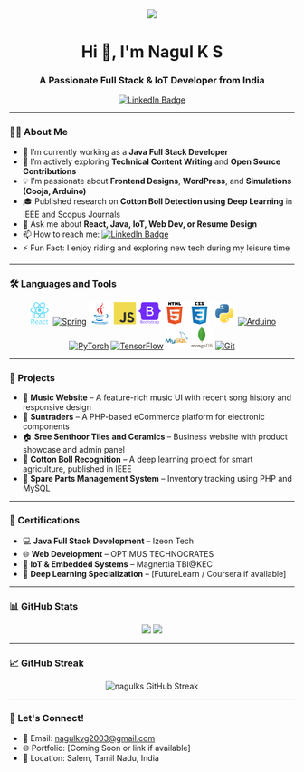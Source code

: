 <div id="header" align="center">
  <img src="https://media.giphy.com/media/M9gbBd9nbDrOTu1Mqx/giphy.gif" width="100"/>
  <h1 align="center">Hi 👋, I'm Nagul K S</h1>
  <h3 align="center">A Passionate Full Stack & IoT Developer from India</h3>
  <a href="https://www.linkedin.com/in/nagul-k-s-kvg2003/">
    <img src="https://img.shields.io/badge/LinkedIn-blue?style=for-the-badge&logo=linkedin&logoColor=white" alt="LinkedIn Badge"/>
  </a>
</div>

---

### 👨‍💻 About Me

- 🔭 I’m currently working as a **Java Full Stack Developer**
- 🌱 I’m actively exploring **Technical Content Writing** and **Open Source Contributions**
- 💡 I’m passionate about **Frontend Designs**, **WordPress**, and **Simulations (Cooja, Arduino)**
- 🎓 Published research on **Cotton Boll Detection using Deep Learning** in IEEE and Scopus Journals
- 💬 Ask me about **React, Java, IoT, Web Dev, or Resume Design**
- 📫 How to reach me: [![LinkedIn Badge](https://img.shields.io/badge/LinkedIn-blue?style=flat&logo=Linkedin&logoColor=white)](https://www.linkedin.com/in/nagul-k-s-kvg2003/)
- ⚡ Fun Fact: I enjoy riding and exploring new tech during my leisure time

---

### 🛠️ Languages and Tools

<div align="center">
  <p align="center">
    <a href="https://reactjs.org/" target="_blank"><img src="https://raw.githubusercontent.com/devicons/devicon/master/icons/react/react-original-wordmark.svg" alt="React" width="40" height="40"/></a>
    <a href="https://spring.io/" target="_blank"><img src="https://www.vectorlogo.zone/logos/springio/springio-icon.svg" alt="Spring" width="40" height="40"/></a>
    <a href="https://www.java.com" target="_blank"><img src="https://raw.githubusercontent.com/devicons/devicon/master/icons/java/java-original.svg" alt="Java" width="40" height="40"/></a>
    <a href="https://developer.mozilla.org/en-US/docs/Web/JavaScript" target="_blank"><img src="https://raw.githubusercontent.com/devicons/devicon/master/icons/javascript/javascript-original.svg" alt="JavaScript" width="40" height="40"/></a>
    <a href="https://getbootstrap.com" target="_blank"><img src="https://raw.githubusercontent.com/devicons/devicon/master/icons/bootstrap/bootstrap-plain-wordmark.svg" alt="Bootstrap" width="40" height="40"/></a>
    <a href="https://www.w3.org/html/" target="_blank"><img src="https://raw.githubusercontent.com/devicons/devicon/master/icons/html5/html5-original-wordmark.svg" alt="HTML5" width="40" height="40"/></a>
    <a href="https://www.w3schools.com/css/" target="_blank"><img src="https://raw.githubusercontent.com/devicons/devicon/master/icons/css3/css3-original-wordmark.svg" alt="CSS3" width="40" height="40"/></a>
    <a href="https://www.python.org" target="_blank"><img src="https://raw.githubusercontent.com/devicons/devicon/master/icons/python/python-original.svg" alt="Python" width="40" height="40"/></a>
    <a href="https://www.arduino.cc/" target="_blank"><img src="https://cdn.worldvectorlogo.com/logos/arduino-1.svg" alt="Arduino" width="40" height="40"/></a>
    <a href="https://pytorch.org/" target="_blank"><img src="https://www.vectorlogo.zone/logos/pytorch/pytorch-icon.svg" alt="PyTorch" width="40" height="40"/></a>
    <a href="https://www.tensorflow.org" target="_blank"><img src="https://www.vectorlogo.zone/logos/tensorflow/tensorflow-icon.svg" alt="TensorFlow" width="40" height="40"/></a>
    <a href="https://www.mysql.com/" target="_blank"><img src="https://raw.githubusercontent.com/devicons/devicon/master/icons/mysql/mysql-original-wordmark.svg" alt="MySQL" width="40" height="40"/></a>
    <a href="https://www.mongodb.com/" target="_blank"><img src="https://raw.githubusercontent.com/devicons/devicon/master/icons/mongodb/mongodb-original-wordmark.svg" alt="MongoDB" width="40" height="40"/></a>
    <a href="https://git-scm.com/" target="_blank"><img src="https://www.vectorlogo.zone/logos/git-scm/git-scm-icon.svg" alt="Git" width="40" height="40"/></a>
  </p>
</div>

---

### 💼 Projects

- 🎵 **Music Website** – A feature-rich music UI with recent song history and responsive design  
- 🛒 **Suntraders** – A PHP-based eCommerce platform for electronic components  
- 🏠 **Sree Senthoor Tiles and Ceramics** – Business website with product showcase and admin panel  
- 🌿 **Cotton Boll Recognition** – A deep learning project for smart agriculture, published in IEEE  
- 🧩 **Spare Parts Management System** – Inventory tracking using PHP and MySQL  

---

### 📜 Certifications

- 💻 **Java Full Stack Development** – Izeon Tech
- 🌐 **Web Development** – OPTIMUS TECHNOCRATES
- 🔬 **IoT & Embedded Systems** – Magnertia TBI@KEC
- 🧠 **Deep Learning Specialization** – [FutureLearn / Coursera if available]

---

### 📊 GitHub Stats

<div align="center">
  <img src="https://github-readme-stats.vercel.app/api?username=nagulks&show_icons=true&theme=radical" width="400"/>
  <img src="https://github-readme-stats.vercel.app/api/top-langs/?username=nagulks&layout=compact&theme=radical" width="400"/>
</div>

---

### 📈 GitHub Streak

<div align="center">
  <img src="https://github-readme-streak-stats.herokuapp.com?user=nagulks&theme=dark&hide_border=true" alt="nagulks GitHub Streak"/>
</div>

---

### 🙌 Let's Connect!

- 📧 Email: nagulkvg2003@gmail.com  
- 🌐 Portfolio: [Coming Soon or link if available]  
- 📍 Location: Salem, Tamil Nadu, India  
